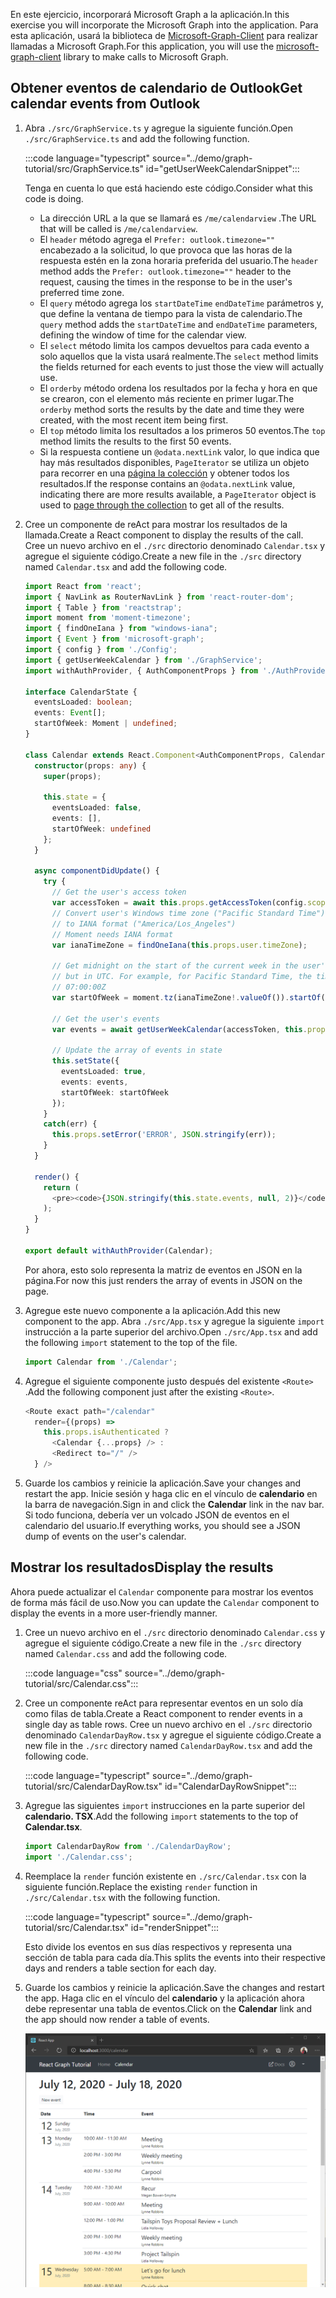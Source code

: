 <!-- markdownlint-disable MD002 MD041 -->

<span data-ttu-id="7e801-101">En este ejercicio, incorporará Microsoft Graph a la aplicación.</span><span class="sxs-lookup"><span data-stu-id="7e801-101">In this exercise you will incorporate the Microsoft Graph into the application.</span></span> <span data-ttu-id="7e801-102">Para esta aplicación, usará la biblioteca de [Microsoft-Graph-Client](https://github.com/microsoftgraph/msgraph-sdk-javascript) para realizar llamadas a Microsoft Graph.</span><span class="sxs-lookup"><span data-stu-id="7e801-102">For this application, you will use the [microsoft-graph-client](https://github.com/microsoftgraph/msgraph-sdk-javascript) library to make calls to Microsoft Graph.</span></span>

## <a name="get-calendar-events-from-outlook"></a><span data-ttu-id="7e801-103">Obtener eventos de calendario de Outlook</span><span class="sxs-lookup"><span data-stu-id="7e801-103">Get calendar events from Outlook</span></span>

1. <span data-ttu-id="7e801-104">Abra `./src/GraphService.ts` y agregue la siguiente función.</span><span class="sxs-lookup"><span data-stu-id="7e801-104">Open `./src/GraphService.ts` and add the following function.</span></span>

    :::code language="typescript" source="../demo/graph-tutorial/src/GraphService.ts" id="getUserWeekCalendarSnippet":::

    <span data-ttu-id="7e801-105">Tenga en cuenta lo que está haciendo este código.</span><span class="sxs-lookup"><span data-stu-id="7e801-105">Consider what this code is doing.</span></span>

    - <span data-ttu-id="7e801-106">La dirección URL a la que se llamará es `/me/calendarview` .</span><span class="sxs-lookup"><span data-stu-id="7e801-106">The URL that will be called is `/me/calendarview`.</span></span>
    - <span data-ttu-id="7e801-107">El `header` método agrega el `Prefer: outlook.timezone=""` encabezado a la solicitud, lo que provoca que las horas de la respuesta estén en la zona horaria preferida del usuario.</span><span class="sxs-lookup"><span data-stu-id="7e801-107">The `header` method adds the `Prefer: outlook.timezone=""` header to the request, causing the times in the response to be in the user's preferred time zone.</span></span>
    - <span data-ttu-id="7e801-108">El `query` método agrega los `startDateTime` `endDateTime` parámetros y, que define la ventana de tiempo para la vista de calendario.</span><span class="sxs-lookup"><span data-stu-id="7e801-108">The `query` method adds the `startDateTime` and `endDateTime` parameters, defining the window of time for the calendar view.</span></span>
    - <span data-ttu-id="7e801-109">El `select` método limita los campos devueltos para cada evento a solo aquellos que la vista usará realmente.</span><span class="sxs-lookup"><span data-stu-id="7e801-109">The `select` method limits the fields returned for each events to just those the view will actually use.</span></span>
    - <span data-ttu-id="7e801-110">El `orderby` método ordena los resultados por la fecha y hora en que se crearon, con el elemento más reciente en primer lugar.</span><span class="sxs-lookup"><span data-stu-id="7e801-110">The `orderby` method sorts the results by the date and time they were created, with the most recent item being first.</span></span>
    - <span data-ttu-id="7e801-111">El `top` método limita los resultados a los primeros 50 eventos.</span><span class="sxs-lookup"><span data-stu-id="7e801-111">The `top` method limits the results to the first 50 events.</span></span>
    - <span data-ttu-id="7e801-112">Si la respuesta contiene un `@odata.nextLink` valor, lo que indica que hay más resultados disponibles, `PageIterator` se utiliza un objeto para recorrer en una [página la colección](https://docs.microsoft.com/graph/sdks/paging?tabs=typeScript) y obtener todos los resultados.</span><span class="sxs-lookup"><span data-stu-id="7e801-112">If the response contains an `@odata.nextLink` value, indicating there are more results available, a `PageIterator` object is used to [page through the collection](https://docs.microsoft.com/graph/sdks/paging?tabs=typeScript) to get all of the results.</span></span>

1. <span data-ttu-id="7e801-113">Cree un componente de reAct para mostrar los resultados de la llamada.</span><span class="sxs-lookup"><span data-stu-id="7e801-113">Create a React component to display the results of the call.</span></span> <span data-ttu-id="7e801-114">Cree un nuevo archivo en el `./src` directorio denominado `Calendar.tsx` y agregue el siguiente código.</span><span class="sxs-lookup"><span data-stu-id="7e801-114">Create a new file in the `./src` directory named `Calendar.tsx` and add the following code.</span></span>

    ```typescript
    import React from 'react';
    import { NavLink as RouterNavLink } from 'react-router-dom';
    import { Table } from 'reactstrap';
    import moment from 'moment-timezone';
    import { findOneIana } from "windows-iana";
    import { Event } from 'microsoft-graph';
    import { config } from './Config';
    import { getUserWeekCalendar } from './GraphService';
    import withAuthProvider, { AuthComponentProps } from './AuthProvider';

    interface CalendarState {
      eventsLoaded: boolean;
      events: Event[];
      startOfWeek: Moment | undefined;
    }

    class Calendar extends React.Component<AuthComponentProps, CalendarState> {
      constructor(props: any) {
        super(props);

        this.state = {
          eventsLoaded: false,
          events: [],
          startOfWeek: undefined
        };
      }

      async componentDidUpdate() {
        try {
          // Get the user's access token
          var accessToken = await this.props.getAccessToken(config.scopes);
          // Convert user's Windows time zone ("Pacific Standard Time")
          // to IANA format ("America/Los_Angeles")
          // Moment needs IANA format
          var ianaTimeZone = findOneIana(this.props.user.timeZone);

          // Get midnight on the start of the current week in the user's timezone,
          // but in UTC. For example, for Pacific Standard Time, the time value would be
          // 07:00:00Z
          var startOfWeek = moment.tz(ianaTimeZone!.valueOf()).startOf('week').utc();

          // Get the user's events
          var events = await getUserWeekCalendar(accessToken, this.props.user.timeZone, startOfWeek);

          // Update the array of events in state
          this.setState({
            eventsLoaded: true,
            events: events,
            startOfWeek: startOfWeek
          });
        }
        catch(err) {
          this.props.setError('ERROR', JSON.stringify(err));
        }
      }

      render() {
        return (
          <pre><code>{JSON.stringify(this.state.events, null, 2)}</code></pre>
        );
      }
    }

    export default withAuthProvider(Calendar);
    ```

    <span data-ttu-id="7e801-115">Por ahora, esto solo representa la matriz de eventos en JSON en la página.</span><span class="sxs-lookup"><span data-stu-id="7e801-115">For now this just renders the array of events in JSON on the page.</span></span>

1. <span data-ttu-id="7e801-116">Agregue este nuevo componente a la aplicación.</span><span class="sxs-lookup"><span data-stu-id="7e801-116">Add this new component to the app.</span></span> <span data-ttu-id="7e801-117">Abra `./src/App.tsx` y agregue la siguiente `import` instrucción a la parte superior del archivo.</span><span class="sxs-lookup"><span data-stu-id="7e801-117">Open `./src/App.tsx` and add the following `import` statement to the top of the file.</span></span>

    ```typescript
    import Calendar from './Calendar';
    ```

1. <span data-ttu-id="7e801-118">Agregue el siguiente componente justo después del existente `<Route>` .</span><span class="sxs-lookup"><span data-stu-id="7e801-118">Add the following component just after the existing `<Route>`.</span></span>

    ```typescript
    <Route exact path="/calendar"
      render={(props) =>
        this.props.isAuthenticated ?
          <Calendar {...props} /> :
          <Redirect to="/" />
      } />
    ```

1. <span data-ttu-id="7e801-119">Guarde los cambios y reinicie la aplicación.</span><span class="sxs-lookup"><span data-stu-id="7e801-119">Save your changes and restart the app.</span></span> <span data-ttu-id="7e801-120">Inicie sesión y haga clic en el vínculo de **calendario** en la barra de navegación.</span><span class="sxs-lookup"><span data-stu-id="7e801-120">Sign in and click the **Calendar** link in the nav bar.</span></span> <span data-ttu-id="7e801-121">Si todo funciona, debería ver un volcado JSON de eventos en el calendario del usuario.</span><span class="sxs-lookup"><span data-stu-id="7e801-121">If everything works, you should see a JSON dump of events on the user's calendar.</span></span>

## <a name="display-the-results"></a><span data-ttu-id="7e801-122">Mostrar los resultados</span><span class="sxs-lookup"><span data-stu-id="7e801-122">Display the results</span></span>

<span data-ttu-id="7e801-123">Ahora puede actualizar el `Calendar` componente para mostrar los eventos de forma más fácil de uso.</span><span class="sxs-lookup"><span data-stu-id="7e801-123">Now you can update the `Calendar` component to display the events in a more user-friendly manner.</span></span>

1. <span data-ttu-id="7e801-124">Cree un nuevo archivo en el `./src` directorio denominado `Calendar.css` y agregue el siguiente código.</span><span class="sxs-lookup"><span data-stu-id="7e801-124">Create a new file in the `./src` directory named `Calendar.css` and add the following code.</span></span>

    :::code language="css" source="../demo/graph-tutorial/src/Calendar.css":::

1. <span data-ttu-id="7e801-125">Cree un componente reAct para representar eventos en un solo día como filas de tabla.</span><span class="sxs-lookup"><span data-stu-id="7e801-125">Create a React component to render events in a single day as table rows.</span></span> <span data-ttu-id="7e801-126">Cree un nuevo archivo en el `./src` directorio denominado `CalendarDayRow.tsx` y agregue el siguiente código.</span><span class="sxs-lookup"><span data-stu-id="7e801-126">Create a new file in the `./src` directory named `CalendarDayRow.tsx` and add the following code.</span></span>

    :::code language="typescript" source="../demo/graph-tutorial/src/CalendarDayRow.tsx" id="CalendarDayRowSnippet":::

1. <span data-ttu-id="7e801-127">Agregue las siguientes `import` instrucciones en la parte superior del **calendario. TSX**.</span><span class="sxs-lookup"><span data-stu-id="7e801-127">Add the following `import` statements to the top of **Calendar.tsx**.</span></span>

    ```typescript
    import CalendarDayRow from './CalendarDayRow';
    import './Calendar.css';
    ```

1. <span data-ttu-id="7e801-128">Reemplace la `render` función existente en `./src/Calendar.tsx` con la siguiente función.</span><span class="sxs-lookup"><span data-stu-id="7e801-128">Replace the existing `render` function in `./src/Calendar.tsx` with the following function.</span></span>

    :::code language="typescript" source="../demo/graph-tutorial/src/Calendar.tsx" id="renderSnippet":::

    <span data-ttu-id="7e801-129">Esto divide los eventos en sus días respectivos y representa una sección de tabla para cada día.</span><span class="sxs-lookup"><span data-stu-id="7e801-129">This splits the events into their respective days and renders a table section for each day.</span></span>

1. <span data-ttu-id="7e801-130">Guarde los cambios y reinicie la aplicación.</span><span class="sxs-lookup"><span data-stu-id="7e801-130">Save the changes and restart the app.</span></span> <span data-ttu-id="7e801-131">Haga clic en el vínculo del **calendario** y la aplicación ahora debe representar una tabla de eventos.</span><span class="sxs-lookup"><span data-stu-id="7e801-131">Click on the **Calendar** link and the app should now render a table of events.</span></span>

    ![Captura de pantalla de la tabla de eventos](./images/add-msgraph-01.png)
